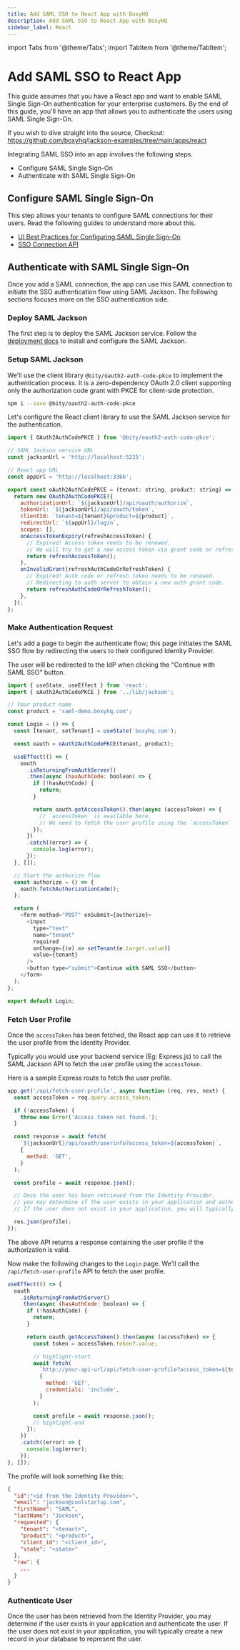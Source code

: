 ```yaml
---
title: Add SAML SSO to React App with BoxyHQ
description: Add SAML SSO to React App with BoxyHQ
sidebar_label: React
---
```


import Tabs from '@theme/Tabs';
import TabItem from '@theme/TabItem';

# Add SAML SSO to React App

This guide assumes that you have a React app and want to enable SAML Single Sign-On authentication for your enterprise customers. By the end of this guide, you'll have an app that allows you to authenticate the users using SAML Single Sign-On.

If you wish to dive straight into the source, Checkout: https://github.com/boxyhq/jackson-examples/tree/main/apps/react

Integrating SAML SSO into an app involves the following steps.

- Configure SAML Single Sign-On
- Authenticate with SAML Single Sign-On

## Configure SAML Single Sign-On

This step allows your tenants to configure SAML connections for their users. Read the following guides to understand more about this.

- [UI Best Practices for Configuring SAML Single Sign-On](/guides/jackson/configuring-saml-sso)
- [SSO Connection API](/docs/jackson/sso-flow/)

## Authenticate with SAML Single Sign-On

Once you add a SAML connection, the app can use this SAML connection to initiate the SSO authentication flow using SAML Jackson. The following sections focuses more on the SSO authentication side.

### Deploy SAML Jackson

The first step is to deploy the SAML Jackson service. Follow the [deployment docs](/docs/jackson/deploy/service) to install and configure the SAML Jackson.

### Setup SAML Jackson

We'll use the client library `@bity/oauth2-auth-code-pkce` to implement the authentication process. It is a zero-dependency OAuth 2.0 client supporting only the authorization code grant with PKCE for client-side protection.

```bash
npm i --save @bity/oauth2-auth-code-pkce
```

Let's configure the React client library to use the SAML Jackson service for the authentication.

```js title="src/lib/jackson.ts"
import { OAuth2AuthCodePKCE } from '@bity/oauth2-auth-code-pkce';

// SAML Jackson service URL
const jacksonUrl = 'http://localhost:5225';

// React app URL
const appUrl = 'http://localhost:3366';

export const oAuth2AuthCodePKCE = (tenant: string, product: string) => {
  return new OAuth2AuthCodePKCE({
    authorizationUrl: `${jacksonUrl}/api/oauth/authorize`,
    tokenUrl: `${jacksonUrl}/api/oauth/token`,
    clientId: `tenant=${tenant}&product=${product}`,
    redirectUrl: `${appUrl}/login`,
    scopes: [],
    onAccessTokenExpiry(refreshAccessToken) {
      // Expired! Access token needs to be renewed.
      // We will try to get a new access token via grant code or refresh token.
      return refreshAccessToken();
    },
    onInvalidGrant(refreshAuthCodeOrRefreshToken) {
      // Expired! Auth code or refresh token needs to be renewed.
      // Redirecting to auth server to obtain a new auth grant code.
      return refreshAuthCodeOrRefreshToken();
    },
  });
};
```

### Make Authentication Request

Let's add a page to begin the authenticate flow; this page initiates the SAML SSO flow by redirecting the users to their configured Identity Provider.

The user will be redirected to the IdP when clicking the "Continue with SAML SSO" button.

```js title="src/pages/login.tsx"
import { useState, useEffect } from 'react';
import { oAuth2AuthCodePKCE } from '../lib/jackson';

// Your product name
const product = 'saml-demo.boxyhq.com';

const Login = () => {
  const [tenant, setTenant] = useState('boxyhq.com');

  const oauth = oAuth2AuthCodePKCE(tenant, product);

  useEffect(() => {
    oauth
      .isReturningFromAuthServer()
      .then(async (hasAuthCode: boolean) => {
        if (!hasAuthCode) {
          return;
        }

        return oauth.getAccessToken().then(async (accessToken) => {
          // `accessToken` is available here.
          // We need to fetch the user profile using the `accessToken`.
        });
      })
      .catch((error) => {
        console.log(error);
      });
  }, []);

  // Start the authorize flow
  const authorize = () => {
    oauth.fetchAuthorizationCode();
  };

  return (
    <form method="POST" onSubmit={authorize}>
      <input
        type="text"
        name="tenant"
        required
        onChange={(e) => setTenant(e.target.value)}
        value={tenant}
      />
      <button type="submit">Continue with SAML SSO</button>
    </form>
  );
};

export default Login;
```

### Fetch User Profile

Once the `accessToken` has been fetched, the React app can use it to retrieve the user profile from the Identity Provider.

Typically you would use your backend service (Eg: Express.js) to call the SAML Jackson API to fetch the user profile using the `accessToken`.

Here is a sample Express route to fetch the user profile.

```js
app.get('/api/fetch-user-profile', async function (req, res, next) {
  const accessToken = req.query.access_token;

  if (!accessToken) {
    throw new Error('Access token not found.');
  }

  const response = await fetch(
    `${jacksonUrl}/api/oauth/userinfo?access_token=${accessToken}`,
    {
      method: 'GET',
    }
  );

  const profile = await response.json();

  // Once the user has been retrieved from the Identity Provider,
  // you may determine if the user exists in your application and authenticate the user.
  // If the user does not exist in your application, you will typically create a new record in your database to represent the user.

  res.json(profile);
});
```

The above API returns a response containing the user profile if the authorization is valid.

Now make the following changes to the `Login` page. We'll call the `/api/fetch-user-profile` API to fetch the user profile.

```js title="src/pages/login.tsx"
useEffect(() => {
  oauth
    .isReturningFromAuthServer()
    .then(async (hasAuthCode: boolean) => {
      if (!hasAuthCode) {
        return;
      }

      return oauth.getAccessToken().then(async (accessToken) => {
        const token = accessToken.token?.value;

        // highlight-start
        await fetch(
          `http://your-api-url/api/fetch-user-profile?access_token=${token}`,
          {
            method: 'GET',
            credentials: 'include',
          }
        );

        const profile = await response.json();
        // highlight-end
      });
    })
    .catch((error) => {
      console.log(error);
    });
}, []);
```

The profile will look something like this:

```json
{
  "id":"<id from the Identity Provider>",
  "email": "jackson@coolstartup.com",
  "firstName": "SAML",
  "lastName": "Jackson",
  "requested": {
    "tenant": "<tenant>",
    "product": "<product>",
    "client_id": "<client_id>",
    "state": "<state>"
  },
  "raw": {
    ...
  }
}
```

### Authenticate User

Once the user has been retrieved from the Identity Provider, you may determine if the user exists in your application and authenticate the user. If the user does not exist in your application, you will typically create a new record in your database to represent the user.
